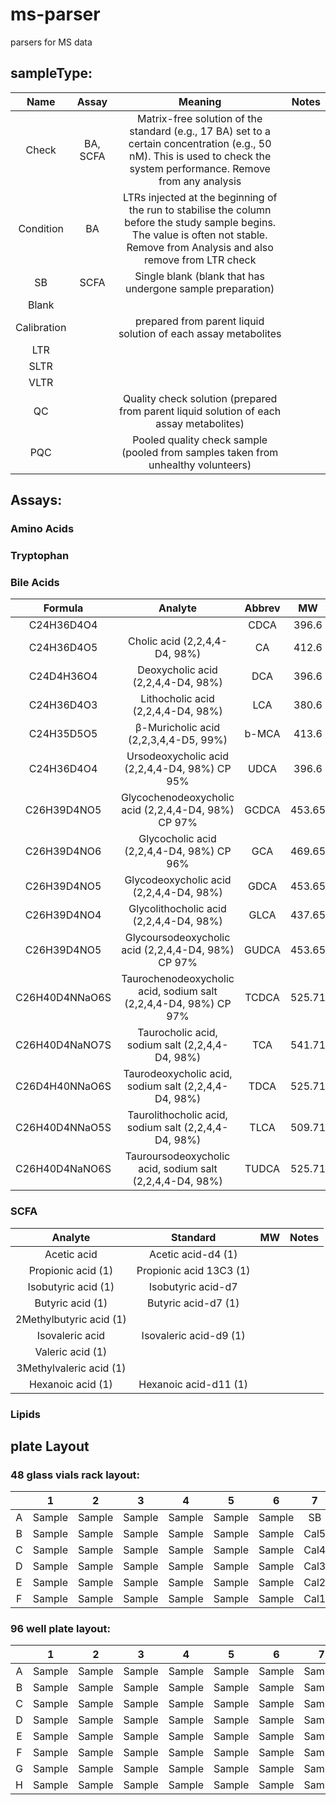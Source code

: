 # ms-parser
parsers for MS data


## sampleType:
|Name|Assay|Meaning|Notes|
|:--:|:--:|:--:|:--:|
|Check|BA, SCFA| Matrix-free solution of the standard (e.g., 17 BA) set to a certain concentration (e.g., 50 nM). This is used to check the system performance. Remove from any analysis||
|Condition|BA|LTRs injected at the beginning of the run to stabilise the column before the study sample begins. The value is often not stable. Remove from Analysis and also remove from LTR check||
|SB|SCFA|Single blank (blank that has undergone sample preparation)||
|Blank||||
|Calibration||prepared from parent liquid solution of each assay metabolites||
|LTR||||
|SLTR||||
|VLTR||||
|QC||Quality check solution (prepared from parent liquid solution of each assay metabolites)||
|PQC||Pooled quality check sample (pooled from samples taken from unhealthy volunteers)||

## Assays:

### Amino Acids

### Tryptophan

### Bile Acids
|Formula|Analyte|Abbrev|MW|
|:--:|:--:|:--:|:--:|
|C24H36D4O4|		|CDCA|	396.6|
|C24H36D4O5|	Cholic acid (2,2,4,4-D4, 98%)| 	CA	|412.6|
|C24D4H36O4|	Deoxycholic acid (2,2,4,4-D4, 98%)| 	DCA|	396.6|
|C24H36D4O3|	Lithocholic acid (2,2,4,4-D4, 98%)| 	LCA	|380.6|
|C24H35D5O5|	β-Muricholic acid (2,2,3,4,4-D5, 99%)| 	b-MCA	|413.6|
|C24H36D4O4|	Ursodeoxycholic acid (2,2,4,4-D4, 98%) CP 95%| 	UDCA|	396.6|
|C26H39D4NO5|	Glycochenodeoxycholic acid (2,2,4,4-D4, 98%) CP 97%| 	GCDCA	|453.65|
|C26H39D4NO6|	Glycocholic acid (2,2,4,4-D4, 98%) CP 96% 	|GCA	|469.65|
|C26H39D4NO5|	Glycodeoxycholic acid (2,2,4,4-D4, 98%) 	|GDCA|	453.65|
|C26H39D4NO4|	Glycolithocholic acid (2,2,4,4-D4, 98%) 	|GLCA|	437.65|
|C26H39D4NO5|	Glycoursodeoxycholic acid (2,2,4,4-D4, 98%) CP 97% 	|GUDCA	|453.65|
|C26H40D4NNaO6S|	Taurochenodeoxycholic acid, sodium salt (2,2,4,4-D4, 98%) CP 97% 	|TCDCA|	525.71|
|C26H40D4NaNO7S|	Taurocholic acid, sodium salt (2,2,4,4-D4, 98%) 	|TCA|	541.71|
|C26D4H40NNaO6S|	Taurodeoxycholic acid, sodium salt (2,2,4,4-D4, 98%) 	|TDCA|	525.71|
|C26H40D4NNaO5S|	Taurolithocholic acid, sodium salt (2,2,4,4-D4, 98%) 	|TLCA	|509.71|
|C26H40D4NaNO6S|	Tauroursodeoxycholic acid, sodium salt (2,2,4,4-D4, 98%) |	TUDCA	|525.71|

### SCFA

|Analyte|Standard|MW|Notes|
|:--:|:--:|:--:|:--:|
|Acetic acid|Acetic acid-d4 (1)|||
|Propionic acid (1)|Propionic acid 13C3 (1)|||
|Isobutyric acid (1)|Isobutyric acid-d7|||
|Butyric acid (1)|Butyric acid-d7 (1)|||
|2Methylbutyric acid (1)||||
|Isovaleric acid|Isovaleric acid-d9 (1)|||
|Valeric acid (1)||||
|3Methylvaleric acid (1)||||
|Hexanoic acid (1)|Hexanoic acid-d11 (1)|||

### Lipids

## plate Layout

### 48 glass vials rack layout:
||1|2|3|4|5|6|7|8|
|:--:|:--:|:--:|:--:|:--:|:--:|:--:|:--:|:--:|
|A|Sample|Sample|Sample|Sample|Sample|Sample|SB|QC2|
|B|Sample|Sample|Sample|Sample|Sample|Sample|Cal5|QC1|
|C|Sample|Sample|Sample|Sample|Sample|Sample|Cal4|PQC1|
|D|Sample|Sample|Sample|Sample|Sample|Sample|Cal3|PQC2|
|E|Sample|Sample|Sample|Sample|Sample|Sample|Cal2|PQC3|
|F|Sample|Sample|Sample|Sample|Sample|Sample|Cal1|PQC4|

### 96 well plate layout:
||1|2|3|4|5|6|7|8|9|10|11|12|
|:--:|:--:|:--:|:--:|:--:|:--:|:--:|:--:|:--:|:--:|:--:|:--:|:--:|
|A|Sample|Sample|Sample|Sample|Sample|Sample|Sample|Sample|Sample|Sample|Calibration|QC1|
|B|Sample|Sample|Sample|Sample|Sample|Sample|Sample|Sample|Sample|Sample|Calibration|QC2|
|C|Sample|Sample|Sample|Sample|Sample|Sample|Sample|Sample|Sample|Sample|Calibration|QC3|
|D|Sample|Sample|Sample|Sample|Sample|Sample|Sample|Sample|Sample|Sample|Calibration|QC4|
|E|Sample|Sample|Sample|Sample|Sample|Sample|Sample|Sample|Sample|Sample|Calibration|LTR|
|F|Sample|Sample|Sample|Sample|Sample|Sample|Sample|Sample|Sample|Sample|Calibration|LTR|
|G|Sample|Sample|Sample|Sample|Sample|Sample|Sample|Sample|Sample|Sample|Calibration|LTR|
|H|Sample|Sample|Sample|Sample|Sample|Sample|Sample|Sample|Sample|Sample|Calibration|LTR|

